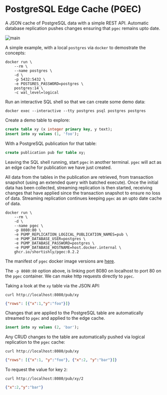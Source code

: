 # PostgreSQL Edge Cache (PGEC)

A JSON cache of PostgreSQL data with a simple REST API. Automatic
database replication pushes changes ensuring that `pgec` remains upto
date.

![main](https://github.com/shortishly/pgmp/actions/workflows/main.yml/badge.svg)


A simple example, with a local `postgres` via `docker` to demostrate
the concepts:

```shell
docker run \
    --rm \
    --name postgres \
    -d \
    -p 5432:5432 \
    -e POSTGRES_PASSWORD=postgres \
    postgres:14 \
    -c wal_level=logical
```

Run an interactive SQL shell so that we can create some demo data:

```shell
docker exec --interactive --tty postgres psql postgres postgres
```

Create a demo table to explore:

```sql
create table xy (x integer primary key, y text);
insert into xy values (1, 'foo');
```

With a PostgreSQL publication for that table:

```sql
create publication pub for table xy;
```

Leaving the SQL shell running, start `pgec` in another
terminal. `pgec` will act as an edge cache for publication we have
just created.

All data from the tables in the publication are retrieved, from
transaction snapshot (using an extended query with batched
execute). Once the initial data has been collected, streaming
replication is then started, receiving changes that have applied since
the transaction snapshot to ensure no loss of data. Streaming
replication continues keeping `pgec` as an upto date cache of data.

```shell
docker run \
    --rm \
    -d \
    --name pgec \
    -p 8080:80 \
    -e PGMP_REPLICATION_LOGICAL_PUBLICATION_NAMES=pub \
    -e PGMP_DATABASE_USER=postgres \
    -e PGMP_DATABASE_PASSWORD=postgres \
    -e PGMP_DATABASE_HOSTNAME=host.docker.internal \
    ghcr.io/shortishly/pgec:0.2.2
```

The manifest of `pgec` docker image versions are
[here](https://github.com/shortishly/pgec/pkgs/container/pgec).

The `-p 8080:80` option above, is linking port 8080 on localhost to port
80 on the `pgec` container. We can make http requests directly
to `pgec`.

Taking a look at the `xy` table via the JSON API:

```shell
curl http://localhost:8080/pub/xy
```
```json
{"rows": [{"x":1,"y":"foo"}]}
```

Changes that are applied to the PostgreSQL table are automatically
streamed to `pgec` and applied to the edge cache.

```sql
insert into xy values (2, 'bar');
```

Any CRUD changes to the table are automatically pushed via logical
replication to the `pgec` cache:

```shell
curl http://localhost:8080/pub/xy
```
```json
{"rows": [{"x":1, "y":"foo"}, {"x":2, "y":"bar"}]}
```

To request the value for key `2`:

```shell
curl http://localhost:8080/pub/xy/2
```
```json
{"x":2,"y":"bar"}
```

